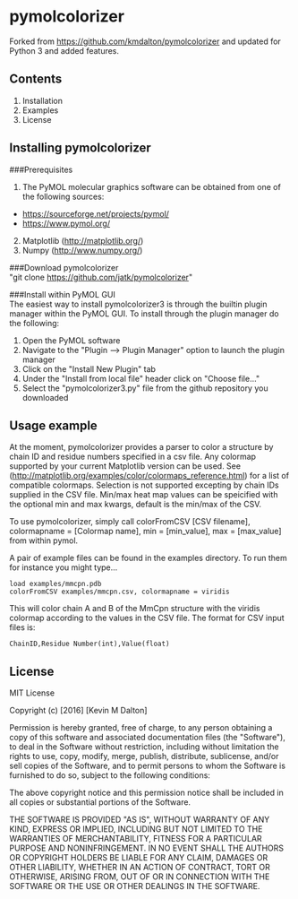 # pymolcolorizer
Forked from https://github.com/kmdalton/pymolcolorizer and updated for Python 3 and added features. 

## Contents
1. Installation
2. Examples
3. License

## Installing pymolcolorizer

###Prerequisites
1. The PyMOL molecular graphics software can be obtained from one of the following sources:
  * https://sourceforge.net/projects/pymol/
  * https://www.pymol.org/
2. Matplotlib (http://matplotlib.org/)
3. Numpy (http://www.numpy.org/)

###Download pymolcolorizer  
"git clone https://github.com/jatk/pymolcolorizer"

###Install within PyMOL GUI  
The easiest way to install pymolcolorizer3 is through the builtin plugin manager within the PyMOL GUI. To install through the plugin manager do the following:


1. Open the PyMOL software
2. Navigate to the "Plugin --> Plugin Manager" option to launch the plugin manager
3. Click on the "Install New Plugin" tab
4. Under the "Install from local file" header click on "Choose file..."
5. Select the "pymolcolorizer3.py" file from the github repository you downloaded

## Usage example  
At the moment, pymolcolorizer provides a parser to color a structure by chain ID and residue numbers specified in a csv file. Any colormap supported by your current Matplotlib version can be used. See (http://matplotlib.org/examples/color/colormaps_reference.html) for a list of compatible colormaps. Selection is not supported excepting by chain IDs supplied in the CSV file. Min/max heat map values can be speicified with the optional min and max kwargs, default is the min/max of the CSV.

To use pymolcolorizer, simply call
    colorFromCSV [CSV filename], colormapname = [Colormap name], min = [min_value], max = [max_value]
from within pymol. 

A pair of example files can be found in the examples directory. To run them for instance you might type...
    
    load examples/mmcpn.pdb
    colorFromCSV examples/mmcpn.csv, colormapname = viridis
This will color chain A and B of the MmCpn structure with the viridis colormap according to the values in the CSV file. The format for CSV input files is:
    
    ChainID,Residue Number(int),Value(float)


## License
MIT License

Copyright (c) [2016] [Kevin M Dalton]

Permission is hereby granted, free of charge, to any person obtaining a copy
of this software and associated documentation files (the "Software"), to deal
in the Software without restriction, including without limitation the rights
to use, copy, modify, merge, publish, distribute, sublicense, and/or sell
copies of the Software, and to permit persons to whom the Software is
furnished to do so, subject to the following conditions:

The above copyright notice and this permission notice shall be included in all
copies or substantial portions of the Software.

THE SOFTWARE IS PROVIDED "AS IS", WITHOUT WARRANTY OF ANY KIND, EXPRESS OR
IMPLIED, INCLUDING BUT NOT LIMITED TO THE WARRANTIES OF MERCHANTABILITY,
FITNESS FOR A PARTICULAR PURPOSE AND NONINFRINGEMENT. IN NO EVENT SHALL THE
AUTHORS OR COPYRIGHT HOLDERS BE LIABLE FOR ANY CLAIM, DAMAGES OR OTHER
LIABILITY, WHETHER IN AN ACTION OF CONTRACT, TORT OR OTHERWISE, ARISING FROM,
OUT OF OR IN CONNECTION WITH THE SOFTWARE OR THE USE OR OTHER DEALINGS IN THE
SOFTWARE.
